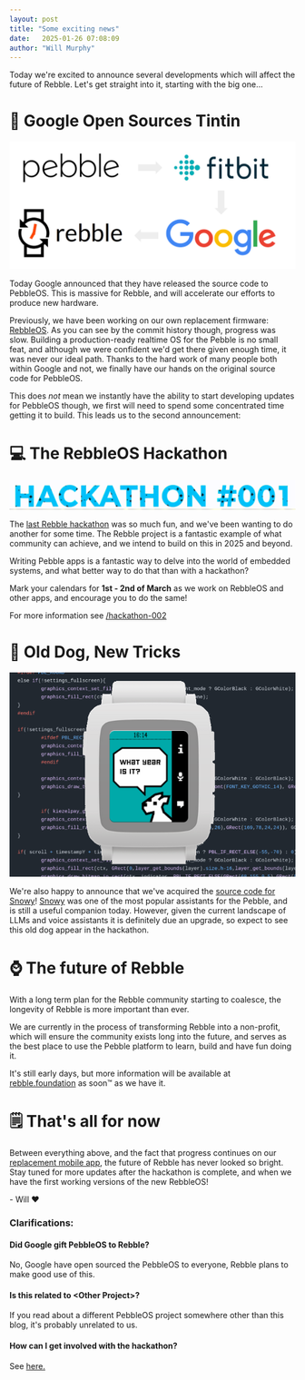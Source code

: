 ```yaml
---
layout: post
title: "Some exciting news"
date:   2025-01-26 07:08:09
author: "Will Murphy"
---
```


Today we're excited to announce several developments which will affect the future of Rebble. Let's get straight into it, starting with the big one...


# 🎉 Google Open Sources Tintin

![](/images/tintin-blog-post/the-loop.png)

Today Google announced that they have released the source code to PebbleOS. This is massive for Rebble, 
and will accelerate our efforts to produce new hardware.

Previously, we have been working on our own replacement firmware: [RebbleOS](https://github.com/pebble-dev/RebbleOS). As you can see by the commit history though, progress was slow.
Building a production-ready realtime OS for the Pebble is no small feat, and although we were confident we'd get there given enough time, it was never our ideal path.
Thanks to the hard work of many people both within Google and not, we finally have our hands on the original source code for PebbleOS.

This does _not_ mean we instantly have the ability to start developing updates for PebbleOS though, we first will need to spend some concentrated time getting it to build. 
This leads us to the second announcement:

<!--more-->

# 💻 The RebbleOS Hackathon

![](/images/tintin-blog-post/hackathon-002.gif)

The [last Rebble hackathon](/2023/05/12/a-look-back-at-the-rebble-hackathon.html) was so much fun, and we've been wanting to do another for some time. 
The Rebble project is a fantastic example of what community can achieve, and we intend to build on this in 2025 and beyond. 

Writing Pebble apps is a fantastic way to delve into the world of embedded systems, and what better way to do that than with a hackathon?

Mark your calendars for **1st - 2nd of March** as we work on RebbleOS and other apps, and encourage you to do the same!

For more information see [/hackathon-002](/hackathon-002)

# 🐶 Old Dog, New Tricks

![](/images/tintin-blog-post/snowy.png)

We're also happy to announce that we've acquired the [source code for Snowy](https://github.com/pebble-dev/snowy)! 
[Snowy](https://apps.rebble.io/en_US/application/561960c8a1dd2652af00000d) was one of the most popular assistants for the Pebble, and is still a useful companion today.
However, given the current landscape of LLMs and voice assistants it is definitely due an upgrade, so expect to see this old dog appear in the hackathon.

# ⌚ The future of Rebble
With a long term plan for the Rebble community starting to coalesce, the longevity of Rebble is more important than ever. 

We are currently in the process of transforming Rebble into a non-profit, which will ensure the community exists long into the future, and serves as the best place
to use the Pebble platform to learn, build and have fun doing it.

It's still early days, but more information will be available at [rebble.foundation](https://rebble.foundation) as soon:tm: as we have it.

# 🗒️ That's all for now

Between everything above, and the fact that progress continues on our [replacement mobile app](https://github.com/pebble-dev/mobile-app), the future of Rebble has never looked so bright. 
Stay tuned for more updates after the hackathon is complete, and when we have the first working versions of the new RebbleOS!

\- Will ❤️


### Clarifications:

#### Did Google gift PebbleOS to Rebble?
No, Google have open sourced the PebbleOS to everyone, Rebble plans to make good use of this.

#### Is this related to \<Other Project\>?
If you read about a different PebbleOS project somewhere other than this blog, it's probably unrelated to us.

#### How can I get involved with the hackathon?
See [here.](/hackathon-002/)